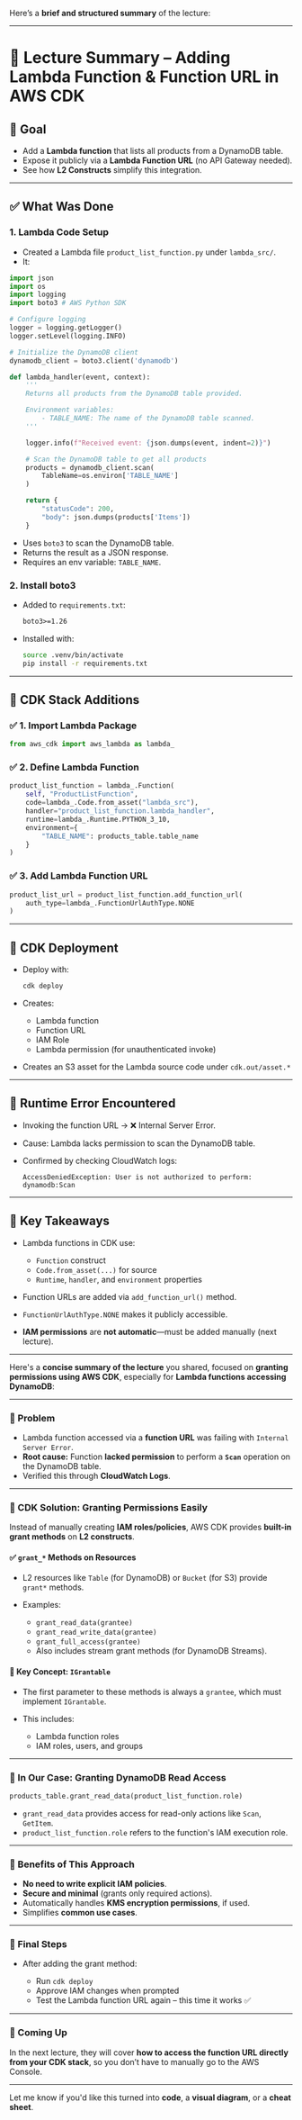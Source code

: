 Here’s a **brief and structured summary** of the lecture:

---

# 🧩 Lecture Summary – Adding Lambda Function & Function URL in AWS CDK

## 🎯 Goal

* Add a **Lambda function** that lists all products from a DynamoDB table.
* Expose it publicly via a **Lambda Function URL** (no API Gateway needed).
* See how **L2 Constructs** simplify this integration.

---

## ✅ What Was Done

### 1. **Lambda Code Setup**

* Created a Lambda file `product_list_function.py` under `lambda_src/`.
* It:
```python
import json
import os
import logging
import boto3 # AWS Python SDK

# Configure logging
logger = logging.getLogger()
logger.setLevel(logging.INFO)

# Initialize the DynamoDB client
dynamodb_client = boto3.client('dynamodb')

def lambda_handler(event, context):
    '''
    Returns all products from the DynamoDB table provided.

    Environment variables:
        - TABLE_NAME: The name of the DynamoDB table scanned.
    '''

    logger.info(f"Received event: {json.dumps(event, indent=2)}")

    # Scan the DynamoDB table to get all products
    products = dynamodb_client.scan(
        TableName=os.environ['TABLE_NAME']
    )

    return {
        "statusCode": 200,
        "body": json.dumps(products['Items'])
    }
```
  * Uses `boto3` to scan the DynamoDB table.
  * Returns the result as a JSON response.
  * Requires an env variable: `TABLE_NAME`.

### 2. **Install boto3**

* Added to `requirements.txt`:

  ```txt
  boto3>=1.26
  ```
* Installed with:

  ```bash
  source .venv/bin/activate
  pip install -r requirements.txt
  ```

---

## 🔧 CDK Stack Additions

### ✅ 1. **Import Lambda Package**

```python
from aws_cdk import aws_lambda as lambda_
```

### ✅ 2. **Define Lambda Function**

```python
product_list_function = lambda_.Function(
    self, "ProductListFunction",
    code=lambda_.Code.from_asset("lambda_src"),
    handler="product_list_function.lambda_handler",
    runtime=lambda_.Runtime.PYTHON_3_10,
    environment={
        "TABLE_NAME": products_table.table_name
    }
)
```

### ✅ 3. **Add Lambda Function URL**

```python
product_list_url = product_list_function.add_function_url(
    auth_type=lambda_.FunctionUrlAuthType.NONE
)
```

---

## 📂 CDK Deployment

* Deploy with:

  ```bash
  cdk deploy
  ```
* Creates:

  * Lambda function
  * Function URL
  * IAM Role
  * Lambda permission (for unauthenticated invoke)
* Creates an S3 asset for the Lambda source code under `cdk.out/asset.*`

---

## 🐞 Runtime Error Encountered

* Invoking the function URL → ❌ Internal Server Error.
* Cause: Lambda lacks permission to scan the DynamoDB table.
* Confirmed by checking CloudWatch logs:

  ```
  AccessDeniedException: User is not authorized to perform: dynamodb:Scan
  ```

---

## 📌 Key Takeaways

* Lambda functions in CDK use:

  * `Function` construct
  * `Code.from_asset(...)` for source
  * `Runtime`, `handler`, and `environment` properties
* Function URLs are added via `add_function_url()` method.
* `FunctionUrlAuthType.NONE` makes it publicly accessible.
* **IAM permissions** are **not automatic**—must be added manually (next lecture).

---

Here's a **concise summary of the lecture** you shared, focused on **granting permissions using AWS CDK**, especially for **Lambda functions accessing DynamoDB**:

---

### 🔹 Problem

* Lambda function accessed via a **function URL** was failing with `Internal Server Error`.
* **Root cause:** Function **lacked permission** to perform a **`Scan`** operation on the DynamoDB table.
* Verified this through **CloudWatch Logs**.

---

### 🔹 CDK Solution: Granting Permissions Easily

Instead of manually creating **IAM roles/policies**, AWS CDK provides **built-in grant methods** on **L2 constructs**.

#### ✅ `grant_*` Methods on Resources

* L2 resources like `Table` (for DynamoDB) or `Bucket` (for S3) provide `grant*` methods.
* Examples:

  * `grant_read_data(grantee)`
  * `grant_read_write_data(grantee)`
  * `grant_full_access(grantee)`
  * Also includes stream grant methods (for DynamoDB Streams).

#### 🧠 Key Concept: `IGrantable`

* The first parameter to these methods is always a `grantee`, which must implement `IGrantable`.
* This includes:

  * Lambda function roles
  * IAM roles, users, and groups

---

### 🔹 In Our Case: Granting DynamoDB Read Access

```python
products_table.grant_read_data(product_list_function.role)
```

* `grant_read_data` provides access for read-only actions like `Scan`, `GetItem`.
* `product_list_function.role` refers to the function's IAM execution role.

---

### 🔹 Benefits of This Approach

* **No need to write explicit IAM policies**.
* **Secure and minimal** (grants only required actions).
* Automatically handles **KMS encryption permissions**, if used.
* Simplifies **common use cases**.

---

### 🔹 Final Steps

* After adding the grant method:

  * Run `cdk deploy`
  * Approve IAM changes when prompted
  * Test the Lambda function URL again – this time it works ✅

---

### 📌 Coming Up

In the next lecture, they will cover **how to access the function URL directly from your CDK stack**, so you don’t have to manually go to the AWS Console.

---

Let me know if you'd like this turned into **code**, a **visual diagram**, or a **cheat sheet**.
